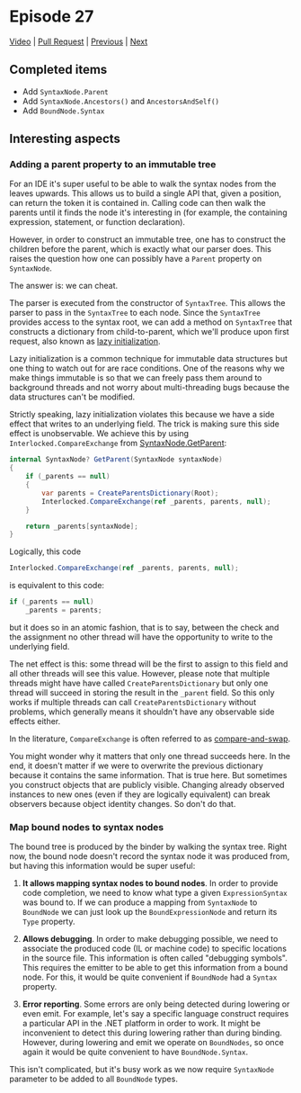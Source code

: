 # Episode 27

[Video](https://www.youtube.com/watch?v=pfEJJ9SAppE&list=PLRAdsfhKI4OWNOSfS7EUu5GRAVmze1t2y&index=27) |
[Pull Request](https://github.com/terrajobst/minsk/pull/157) |
[Previous](episode-26.md) |
[Next](episode-28.md)

## Completed items

* Add `SyntaxNode.Parent`
* Add `SyntaxNode.Ancestors()` and `AncestorsAndSelf()`
* Add `BoundNode.Syntax`

## Interesting aspects

### Adding a parent property to an immutable tree

For an IDE it's super useful to be able to walk the syntax nodes from the leaves
upwards. This allows us to build a single API that, given a position, can return
the token it is contained in. Calling code can then walk the parents until it
finds the node it's interesting in (for example, the containing expression,
statement, or function declaration).

However, in order to construct an immutable tree, one has to construct the
children before the parent, which is exactly what our parser does. This raises
the question how one can possibly have a `Parent` property on `SyntaxNode`.

The answer is: we can cheat.

The parser is executed from the constructor of `SyntaxTree`. This allows the
parser to pass in the `SyntaxTree` to each node. Since the `SyntaxTree` provides
access to the syntax root, we can add a method on `SyntaxTree` that constructs a
dictionary from child-to-parent, which we'll produce upon first request, also
known as [lazy initialization].

Lazy initialization is a common technique for immutable data structures but one
thing to watch out for are race conditions. One of the reasons why we make
things immutable is so that we can freely pass them around to background threads
and not worry about multi-threading bugs because the data structures can't be
modified.

Strictly speaking, lazy initialization violates this because we have a side
effect that writes to an underlying field. The trick is making sure this side
effect is unobservable. We achieve this by using `Interlocked.CompareExchange`
from [SyntaxNode.GetParent][syntaxtree-getparent]:

```C#
internal SyntaxNode? GetParent(SyntaxNode syntaxNode)
{
    if (_parents == null)
    {
        var parents = CreateParentsDictionary(Root);
        Interlocked.CompareExchange(ref _parents, parents, null);
    }

    return _parents[syntaxNode];
}
```

Logically, this code

```C#
Interlocked.CompareExchange(ref _parents, parents, null);
```

is equivalent to this code:

```C#
if (_parents == null)
    _parents = parents;
```

but it does so in an atomic fashion, that is to say, between the check and the
assignment no other thread will have the opportunity to write to the underlying
field.

The net effect is this: some thread will be the first to assign to this field
and all other threads will see this value. However, please note that multiple
threads might have have called `CreateParentsDictionary` but only one thread
will succeed in storing the result in the `_parent` field. So this only works if
multiple threads can call `CreateParentsDictionary` without problems, which
generally means it shouldn't have any observable side effects either.

In the literature, `CompareExchange` is often referred to as [compare-and-swap].

You might wonder why it matters that only one thread succeeds here. In the end,
it doesn't matter if we were to overwrite the previous dictionary because it
contains the same information. That is true here. But sometimes you construct
objects that are publicly visible. Changing already observed instances to new
ones (even if they are logically equivalent) can break observers because object
identity changes. So don't do that.

[lazy initialization]: https://en.wikipedia.org/wiki/Lazy_initialization
[syntaxtree-getparent]: https://github.com/terrajobst/minsk/blob/73462c1a8b4e876bd326340350015141cec2673e/src/Minsk/CodeAnalysis/Syntax/SyntaxTree.cs#L103-L112
[compare-and-swap]: https://en.wikipedia.org/wiki/Compare-and-swap

### Map bound nodes to syntax nodes

The bound tree is produced by the binder by walking the syntax tree. Right now,
the bound node doesn't record the syntax node it was produced from, but having
this information would be super useful:

1. **It allows mapping syntax nodes to bound nodes**. In order to provide code
   completion, we need to know what type a given `ExpressionSyntax` was bound
   to. If we can produce a mapping from `SyntaxNode` to `BoundNode` we can just
   look up the `BoundExpressionNode` and return its `Type` property.

2. **Allows debugging**. In order to make debugging possible, we need to
   associate the produced code (IL or machine code) to specific locations in the
   source file. This information is often called "debugging symbols". This
   requires the emitter to be able to get this information from a bound node.
   For this, it would be quite convenient if `BoundNode` had a `Syntax`
   property.

3. **Error reporting**. Some errors are only being detected during lowering or
   even emit. For example, let's say a specific language construct requires a
   particular API in the .NET platform in order to work. It might be
   inconvenient to detect this during lowering rather than during binding.
   However, during lowering and emit we operate on `BoundNodes`, so once again
   it would be quite convenient to have `BoundNode.Syntax`.

This isn't complicated, but it's busy work as we now require `SyntaxNode`
parameter to be added to all `BoundNode` types.

